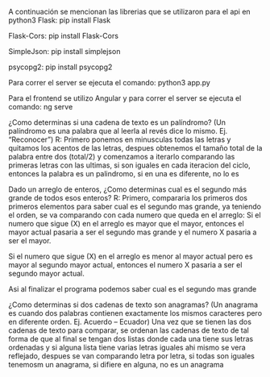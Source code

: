 A continuación se mencionan las librerias que se utilizaron para el api en python3
Flask:
  pip install Flask
  
Flask-Cors:
  pip install Flask-Cors
  
SimpleJson:
  pip install simplejson
 
 psycopg2:
  pip install psycopg2
  
Para correr el server se ejecuta el comando:
  python3 app.py
  
Para el frontend se utilizo Angular y para correr el server se ejecuta el comando:
  ng serve


¿Como determinas si una cadena de texto es un palíndromo?
(Un palíndromo es una palabra que al leerla al revés dice lo mismo. Ej. “Reconocer”)
R: Primero ponemos en minusculas todas las letras y quitamos los acentos de las letras, despues obtenemos el tamaño total de la palabra entre dos (total/2) y comenzamos a iterarlo comparando las primeras letras
con las ultimas, si son iguales en cada iteracion del ciclo, entonces la palabra es un palindromo, si en una es diferente, no lo es

Dado un arreglo de enteros, ¿Como determinas cual es el segundo más grande de todos esos enteros?
R: Primero, compararia los primeros dos primeros elementos para saber cual es el segundo mas grande,
ya teniendo el orden, se va comparando con cada numero que queda en el arreglo:
Si el numero que sigue (X) en el arreglo es mayor que el mayor, entonces el mayor actual pasaria a ser el segundo mas grande
y el numero X pasaria a ser el mayor.

Si el numero que sigue (X) en el arreglo es menor al mayor actual pero es mayor al segundo mayor actual, entonces
el numero X pasaria a ser el segundo mayor actual.

Asi al finalizar el programa podemos saber cual es el segundo mas grande

¿Como determinas si dos cadenas de texto son anagramas?
(Un anagrama es cuando dos palabras contienen exactamente los mismos caracteres pero en diferente orden. Ej. Acuerdo – Ecuador)
Una vez que se tienen las dos cadenas de texto para comparar, se ordenan las cadenas de texto de tal forma de que al final
se tengan dos listas donde cada una tiene sus letras ordenadas y si alguna lista tiene varias letras iguales ahi mismo se vera reflejado,
despues se van comparando letra por letra, si todas son iguales tenemosm un anagrama, si difiere en alguna, no es un anagrama